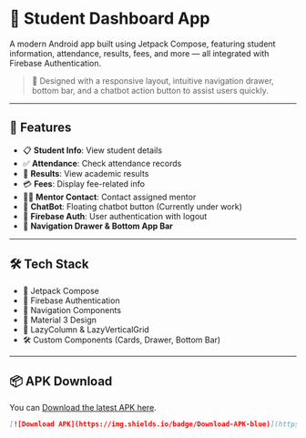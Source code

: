 # 📘 Student Dashboard App

A modern Android app built using Jetpack Compose, featuring student information, attendance, results, fees, and more — all integrated with Firebase Authentication. 

> 🎯 Designed with a responsive layout, intuitive navigation drawer, bottom bar, and a chatbot action button to assist users quickly.

---

## 🚀 Features

- 📋 **Student Info**: View student details
- ✅ **Attendance**: Check attendance records
- 🧮 **Results**: View academic results
- 💳 **Fees**: Display fee-related info
- 🧑‍🏫 **Mentor Contact**: Contact assigned mentor
- 💬 **ChatBot**: Floating chatbot button (Currently under work)
- 🔐 **Firebase Auth**: User authentication with logout
- 🧭 **Navigation Drawer & Bottom App Bar**

---

## 🛠 Tech Stack

- 🔧 Jetpack Compose
- 🔐 Firebase Authentication
- 🧭 Navigation Components
- 🎨 Material 3 Design
- 🧱 LazyColumn & LazyVerticalGrid
- 🛠 Custom Components (Cards, Drawer, Bottom Bar)

---

## 📦 APK Download

You can [Download the latest APK here]([https://github.com/Ashu-sosuke/Student_Dashboard/releases/latest](https://github.com/Ashu-sosuke/Student_Dashboard/releases/download/v1.0/Dashboard.apk)).

```markdown
[![Download APK](https://img.shields.io/badge/Download-APK-blue)](https://github.com/Ashu-sosuke/Student_Dashboard/releases/latest)
